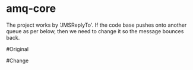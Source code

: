 # amq-core
The project works by 'JMSReplyTo'. If the code base pushes onto another queue as per below, then we need to change it so the message bounces back.

#Original 
<route id="bridgeTest">
    <from uri="activemq:inbound"/>
    <log message="Body == ${body}"/>
    <to uri="activemq:outbound"/>
</route>

#Change 
<route id="jmsReplyToTest">
    <from uri="activemq:inbound"/>
    <log message="Body == ${body}"/>
</route>
